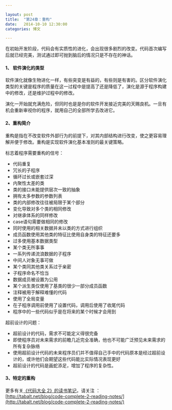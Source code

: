 ```yaml
---

layout: post
title:  "第24章：重构"
date:   2014-10-10 12:30:00
categories: 博文

---
```


在初始开发阶段，代码会有实质性的进化，会出现很多剧烈的改变。代码首次编写后就已经完美，测试通过即可抛到脑后的情况只是不存在的神话。


#### 1、	软件演化的类型

软件演化就像生物进化一样，有些突变是有益的，有些则是有害的。区分软件演化类型的关键是程序的质量在这一过程中是提高了还是降低了，演化是源于程序构建中的修改，还是维护过程中的修改。

演化一开始就充满危险，但同时也是是你的软件开发接近完美的天赐良机。一旦有机会重新审视你的程序，就用自己的全部所学去改进它。


#### 2、重构简介

重构是指在不改变软件外部行为的前提下，对其内部结构进行改变，使之更容易理解并便于修改。重构是实现软件演化基本准则的最关键策略。

标志着程序需要重构的信号：

* 代码重复
* 冗长的子程序
* 循环过长或嵌套过深
* 内聚性太差的类
* 类的接口未能提供层次一致的抽象
* 拥有太多参数的参数列表
* 类的内部修改往往被局限于某个部分
* 变化导致对多个类的相同修改
* 对继承体系的同样修改
* case语句需要做相同的修改
* 同时使用的相关数据并未以类的方式进行组织
* 成员函数使用其他类的特征比使用自身类的特征还要多
* 过多使用基本数据类型
* 某个类无所事事
* 一系列传递流浪数据的子程序
* 中间人对象无事可做
* 某个类同其他类关系过于亲密
* 子程序命名不恰当
* 数据成员被设置为公用
* 某个派生类仅使用了基类的很少一部分成员函数
* 注释被用于解释难懂的代码
* 使用了全局变量
* 在子程序调用前使用了设置代码，调用后使用了收尾代码
* 程序中的一些代码似乎是在将来的某个时候才会用到

超前设计的问题：

* 超前设计的代码，需求不可能定义得很完备
* 即使程序员对未来需求的前瞻几近完全准确，他也不可能广泛预见未来需求的所有复杂脉络
* 使用超前设计代码的未来程序员们并不值得自己手中的代码原本是经过超前设计的，或许他们会期望这些代码能比实际情况表现更好
* 超前设计的代码是画蛇添足，增加了程序的复杂性。


#### 3、特定的重构






更多有关[《代码大全 2》的读书笔记](http://tabalt.net/blog/code-complete-2-reading-notes/)，请关注 ：  
[http://tabalt.net/blog/code-complete-2-reading-notes/](http://tabalt.net/blog/code-complete-2-reading-notes/)




